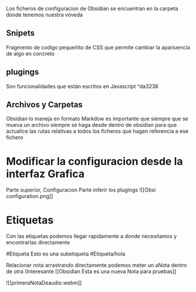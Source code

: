 Los ficheros de configuracion de Obsidian se encuentran en  la carpeta donde tenemos nuestra vóveda

## Snipets
Fragmento de codigo pequeñito de CSS que permite cambiar la apariuencia de algo en concreto


## plugings
Son funcionalidades que están escritos en Javascript  ^da3238

## Archivos y Carpetas
Obsidian lo maneja en formato Markdow es importante que siempre que se mueva un archivo  siempre se haga desde dentro de obsidian para que actualice las rutas relativas a todos los ficheros que hagan referencia a ese fichero


# Modificar la configuracion desde la interfaz Grafica

Parte superior, Configuracion
Parte inferir los plugings
![[Obsi configuration.png]]

# Etiquetas
Con las etiquetas podemos llegar rapidamente a donde necesitamos y encontrarlas directamente

#Etiqueta
Esto es una subetiqueta
#Etiqueta/hola


Relacionar nota
arrastrando directamente podemos meter un aNota dentro de otra (Interesante
[[Obsidian Esta es una nueva Nota para pruebas]]





![[primeraNotaDeaudio.webm]]

